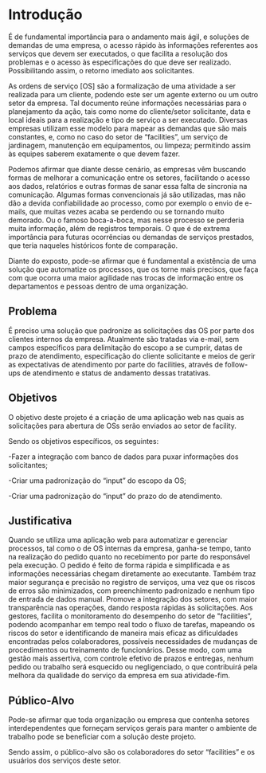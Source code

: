 # Introdução

É de fundamental importância para o andamento mais ágil, e soluções de demandas de uma empresa, o acesso rápido às informações referentes aos serviços que devem ser executados, o que facilita a resolução dos problemas e o acesso às especificações do que deve ser realizado. Possibilitando assim, o retorno imediato aos solicitantes. 

As ordens de serviço [OS] são a formalização de uma atividade a ser realizada para um cliente, podendo este ser um agente externo ou um outro setor da empresa. Tal documento reúne informações necessárias para o planejamento da ação, tais como nome do cliente/setor solicitante, data e local ideais para a realização e tipo de serviço a ser executado. Diversas empresas utilizam esse modelo para mapear as demandas que são mais constantes, e, como no caso do setor de “facilities”, um serviço de jardinagem, manutenção em equipamentos, ou limpeza; permitindo assim às equipes saberem exatamente o que devem fazer. 

Podemos afirmar que diante desse cenário, as empresas vêm buscando formas de melhorar a comunicação entre os setores, facilitando o acesso aos dados, relatórios e outras formas de sanar essa falta de sincronia na comunicação. Algumas formas convencionais já são utilizadas, mas não dão a devida confiabilidade ao processo, como por exemplo o envio de e-mails, que muitas vezes acaba se perdendo ou se tornando muito demorado. Ou o famoso boca-a-boca, mas nesse processo se perderia muita informação, além de registros temporais. O que é de extrema importância para futuras ocorrências ou demandas de serviços prestados, que teria naqueles históricos fonte de comparação. 

Diante do exposto, pode-se afirmar que é fundamental a existência de uma solução que automatize os processos, que os torne mais precisos, que faça com que ocorra uma maior agilidade nas trocas de informação entre os departamentos e pessoas dentro de uma organização. 

## Problema
É preciso uma solução que padronize as solicitações das OS por parte dos clientes internos da empresa. Atualmente são tratadas via e-mail, sem campos específicos para delimitação do escopo a se cumprir, datas de prazo de atendimento, especificação do cliente solicitante e meios de gerir as expectativas de atendimento por parte do facilities, através de follow-ups de atendimento e status de andamento dessas tratativas. 

## Objetivos

O objetivo deste projeto é a criação de uma aplicação web nas quais as solicitações para abertura de OSs serão enviados ao setor de facility.  

Sendo os objetivos específicos, os seguintes: 

-Fazer a integração com banco de dados para puxar informações dos solicitantes; 

-Criar uma padronização do “input” do escopo da OS; 

-Criar uma padronização do “input” do prazo do de atendimento. 


## Justificativa

Quando se utiliza uma aplicação web para automatizar e gerenciar processos, tal como o de OS internas da empresa, ganha-se tempo, tanto na realização do pedido quanto no recebimento por parte do responsável pela execução. O pedido é feito de forma rápida e simplificada e as informações necessárias chegam diretamente ao executante. Também traz maior segurança e precisão no registro de serviços, uma vez que os riscos de erros são minimizados, com preenchimento padronizado e nenhum tipo de entrada de dados manual. Promove a integração dos setores, com maior transparência nas operações, dando resposta rápidas às solicitações. Aos gestores, facilita o monitoramento do desempenho do setor de "facilities”, podendo acompanhar em tempo real todo o fluxo de tarefas, mapeando os riscos do setor e identificando de maneira mais eficaz as dificuldades encontradas pelos colaboradores, possíveis necessidades de mudanças de procedimentos ou treinamento de funcionários. Desse modo, com uma gestão mais assertiva, com controle efetivo de prazos e entregas, nenhum pedido ou trabalho será esquecido ou negligenciado, o que contribuirá pela melhora da qualidade do serviço da empresa em sua atividade-fim. 

## Público-Alvo

Pode-se afirmar que toda organização ou empresa que contenha setores interdependentes que forneçam serviços gerais para manter o ambiente de trabalho pode se beneficiar com a solução deste projeto. 

Sendo assim, o público-alvo são os colaboradores do setor “facilities” e os usuários dos serviços deste setor. 
